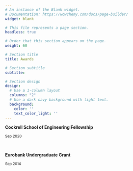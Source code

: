 ```yaml
---
# An instance of the Blank widget.
# Documentation: https://wowchemy.com/docs/page-builder/
widget: blank

# This file represents a page section.
headless: true

# Order that this section appears on the page.
weight: 60

# Section title
title: Awards

# Section subtitle
subtitle:

# Section design
design:
  # Use a 1-column layout
  columns: "2"
  # Use a dark navy background with light text.
  background:
    color: ''
    text_color_light: ''
---
```


**Cockrell School of Engineering Fellowship**

<sub>Sep 2020</sub>

<br/>

**Eurobank Undergraduate Grant**

<sub>Sep 2014</sub>

